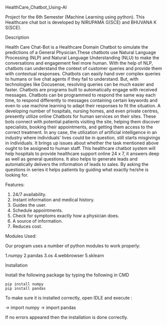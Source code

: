 HealthCare_Chatbot_Using-AI

Project for the 6th Semester (Machine Learning using python).
This Healthcare chat bot is developed by NIRUPAMA G(SCE) and BHUVANA K S(SCE).

Description

Health Care Chat-Bot is a Healthcare Domain Chatbot to simulate the predictions of a General Physician.These chatbots use Natural Language Processing (NLP) and Natural Language Understanding (NLU) to make the conversations and engagement feel more human. With the help of NLP, chatbots can understand the context of customer queries and provide them with contextual responses. Chatbots can easily hand over complex queries to humans or live chat agents if they fail to understand. But, with technologies like Docusense, resolving queries can be much easier and faster. Chatbots are programs built to automatically engage with received messages. Chatbots can be programmed to respond the same way each time, to respond differently to messages containing certain keywords and even to use machine learning to adapt their responses to fit the situation. A developing number of hospitals, nursing homes, and even private centres, presently utilize online Chatbots for human services on their sites. These bots connect with potential patients visiting the site, helping them discover specialists, booking their appointments, and getting them access to the correct treatment. In any case, the utilization of artificial intelligence in an industry where individuals’ lives could be in question, still starts misgivings in individuals. It brings up issues about whether the task mentioned above ought to be assigned to human staff. This healthcare chatbot system will help hospitals to provide healthcare support online 24 x 7, it answers deep as well as general questions. It also helps to generate leads and automatically delivers the information of leads to sales. By asking the questions in series it helps patients by guiding what exactly he/she is looking for.

Features:

  1.  24/7 availability.
  2.  Instant information and medical history.
  3.  Guides the user.
  4.  Schedule appointments.
  5.  Check for symptoms exactly how a physician does.
  6.  A source of information.
  7.  Reduces cost.

Modules Used:

Our program uses a number of python modules to work properly:

1.numpy
2.pandas
3.os
4.webbrowser
5.sklearn

Installation

Install the following package by typing the following in CMD

    pip install numpy
    pip install pandas

To make sure it is installed correctly, open IDLE and execute :

-> import numpy -> import pandas

If no errors appeared then the installation is done correctly.
